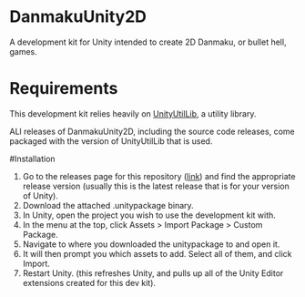 # DanmakuUnity2D
A development kit for Unity intended to create 2D Danmaku, or bullet hell, games.

# Requirements
This development kit relies heavily on [UnityUtilLib](https://github.com/james7132/UnityUtilLib), a utility library.

ALl releases of DanmakuUnity2D, including the source code releases, come packaged with the version of UnityUtilLib that is used.

#Installation
1. Go to the releases page for this repository ([link](https://github.com/james7132/DanmakuUnity2D/releases)) and find the appropriate release version (usually this is the latest release that is for your version of Unity).
2. Download the attached .unitypackage binary.
3. In Unity, open the project you wish to use the development kit with.
4. In the menu at the top, click Assets > Import Package > Custom Package.
5. Navigate to where you downloaded the unitypackage to and open it.
6. It will then prompt you which assets to add. Select all of them, and click Import.
7. Restart Unity. (this refreshes Unity, and pulls up all of the Unity Editor extensions created for this dev kit).
